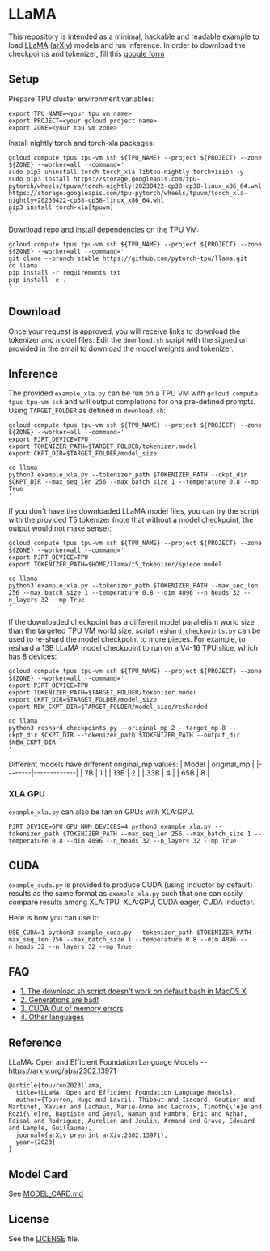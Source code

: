 # LLaMA

This repository is intended as a minimal, hackable and readable example to load [LLaMA](https://ai.facebook.com/blog/large-language-model-llama-meta-ai/) ([arXiv](https://arxiv.org/abs/2302.13971v1)) models and run inference.
In order to download the checkpoints and tokenizer, fill this [google form](https://forms.gle/jk851eBVbX1m5TAv5)

## Setup

Prepare TPU cluster environment variables:
```
export TPU_NAME=<your tpu vm name>
export PROJECT=<your gcloud project name>
export ZONE=<your tpu vm zone>
```

Install nightly torch and torch-xla packages:
```
gcloud compute tpus tpu-vm ssh ${TPU_NAME} --project ${PROJECT} --zone ${ZONE} --worker=all --command='
sudo pip3 uninstall torch torch_xla libtpu-nightly torchvision -y
sudo pip3 install https://storage.googleapis.com/tpu-pytorch/wheels/tpuvm/torch-nightly+20230422-cp38-cp38-linux_x86_64.whl https://storage.googleapis.com/tpu-pytorch/wheels/tpuvm/torch_xla-nightly+20230422-cp38-cp38-linux_x86_64.whl
pip3 install torch-xla[tpuvm]
'
```

Download repo and install dependencies on the TPU VM:
```
gcloud compute tpus tpu-vm ssh ${TPU_NAME} --project ${PROJECT} --zone ${ZONE} --worker=all --command='
git clone --branch stable https://github.com/pytorch-tpu/llama.git
cd llama
pip install -r requirements.txt
pip install -e .
'
```

## Download

Once your request is approved, you will receive links to download the tokenizer and model files.
Edit the `download.sh` script with the signed url provided in the email to download the model weights and tokenizer.

## Inference

The provided `example_xla.py` can be run on a TPU VM with `gcloud compute tpus tpu-vm ssh` and will output completions for one pre-defined prompts. Using `TARGET_FOLDER` as defined in `download.sh`:
```
gcloud compute tpus tpu-vm ssh ${TPU_NAME} --project ${PROJECT} --zone ${ZONE} --worker=all --command='
export PJRT_DEVICE=TPU
export TOKENIZER_PATH=$TARGET_FOLDER/tokenizer.model
export CKPT_DIR=$TARGET_FOLDER/model_size

cd llama
python3 example_xla.py --tokenizer_path $TOKENIZER_PATH --ckpt_dir $CKPT_DIR --max_seq_len 256 --max_batch_size 1 --temperature 0.8 --mp True
'
```

If you don't have the downloaded LLaMA model files, you can try the script with the provided T5 tokenizer (note that without a model checkpoint, the output would not make sense):
```
gcloud compute tpus tpu-vm ssh ${TPU_NAME} --project ${PROJECT} --zone ${ZONE} --worker=all --command='
export PJRT_DEVICE=TPU
export TOKENIZER_PATH=$HOME/llama/t5_tokenizer/spiece.model

cd llama
python3 example_xla.py --tokenizer_path $TOKENIZER_PATH --max_seq_len 256 --max_batch_size 1 --temperature 0.8 --dim 4096 --n_heads 32 --n_layers 32 --mp True
'
```

If the downloaded checkpoint has a different model parallelism world size than the targeted TPU VM world size, script `reshard_checkpoints.py` can be used to re-shard the model checkpoint to more pieces. For example, to reshard a 13B LLaMA model checkpoint to run on a V4-16 TPU slice, which has 8 devices:
```
gcloud compute tpus tpu-vm ssh ${TPU_NAME} --project ${PROJECT} --zone ${ZONE} --worker=all --command='
export PJRT_DEVICE=TPU
export TOKENIZER_PATH=$TARGET_FOLDER/tokenizer.model
export CKPT_DIR=$TARGET_FOLDER/model_size
export NEW_CKPT_DIR=$TARGET_FOLDER/model_size/resharded

cd llama
python3 reshard_checkpoints.py --original_mp 2 --target_mp 8 --ckpt_dir $CKPT_DIR --tokenizer_path $TOKENIZER_PATH --output_dir $NEW_CKPT_DIR
'
```

Different models have different original_mp values:
|  Model | original_mp |
|--------|-------------|
| 7B     | 1           |
| 13B    | 2           |
| 33B    | 4           |
| 65B    | 8           |

### XLA GPU

`example_xla.py` can also be ran on GPUs with XLA:GPU.
```
PJRT_DEVICE=GPU GPU_NUM_DEVICES=4 python3 example_xla.py --tokenizer_path $TOKENIZER_PATH --max_seq_len 256 --max_batch_size 1 --temperature 0.8 --dim 4096 --n_heads 32 --n_layers 32 --mp True
```

## CUDA

`example_cuda.py` is provided to produce CUDA (using Inductor by default) results as the same format as `example_xla.py` such that one can easily compare
results among XLA:TPU, XLA:GPU, CUDA eager, CUDA Inductor.

Here is how you can use it:
```
USE_CUDA=1 python3 example_cuda.py --tokenizer_path $TOKENIZER_PATH --max_seq_len 256 --max_batch_size 1 --temperature 0.8 --dim 4096 --n_heads 32 --n_layers 32 --mp True
```

## FAQ

- [1. The download.sh script doesn't work on default bash in MacOS X](FAQ.md#1)
- [2. Generations are bad!](FAQ.md#2)
- [3. CUDA Out of memory errors](FAQ.md#3)
- [4. Other languages](FAQ.md#4)

## Reference

LLaMA: Open and Efficient Foundation Language Models -- https://arxiv.org/abs/2302.13971

```
@article{touvron2023llama,
  title={LLaMA: Open and Efficient Foundation Language Models},
  author={Touvron, Hugo and Lavril, Thibaut and Izacard, Gautier and Martinet, Xavier and Lachaux, Marie-Anne and Lacroix, Timoth{\'e}e and Rozi{\`e}re, Baptiste and Goyal, Naman and Hambro, Eric and Azhar, Faisal and Rodriguez, Aurelien and Joulin, Armand and Grave, Edouard and Lample, Guillaume},
  journal={arXiv preprint arXiv:2302.13971},
  year={2023}
}
```

## Model Card
See [MODEL_CARD.md](MODEL_CARD.md)

## License
See the [LICENSE](LICENSE) file.
